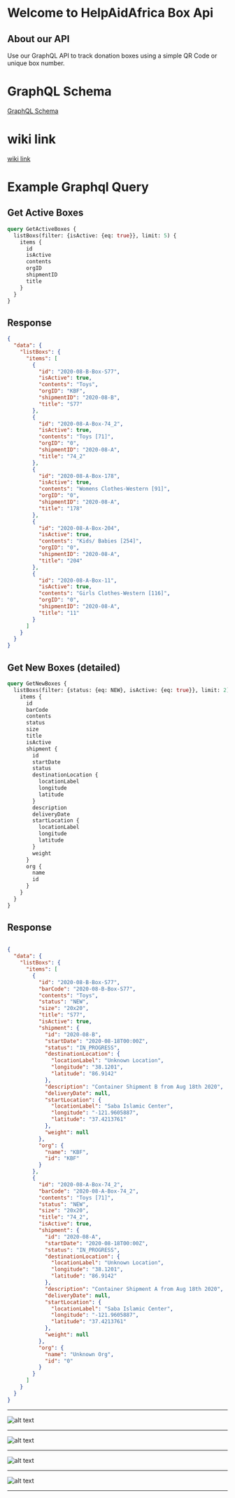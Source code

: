 # Welcome to HelpAidAfrica Box Api

## About our API
Use our GraphQL API to track donation boxes using a simple QR Code or unique box number.

# GraphQL Schema
[GraphQL Schema](https://github.com/helpaidafrica/helpaidafrica-api/blob/master/haa-api/amplify/backend/api/haaapi/schema.graphql)

# wiki link
[wiki link](https://github.com/helpaidafrica/helpaidafrica-api/wiki)

# Example Graphql Query

## Get Active Boxes
```graphql
query GetActiveBoxes {
  listBoxs(filter: {isActive: {eq: true}}, limit: 5) {
    items {
      id
      isActive
      contents
      orgID
      shipmentID
      title
    }
  }
}

```

## Response
```json
{
  "data": {
    "listBoxs": {
      "items": [
        {
          "id": "2020-08-B-Box-S77",
          "isActive": true,
          "contents": "Toys",
          "orgID": "KBF",
          "shipmentID": "2020-08-B",
          "title": "S77"
        },
        {
          "id": "2020-08-A-Box-74_2",
          "isActive": true,
          "contents": "Toys [71]",
          "orgID": "0",
          "shipmentID": "2020-08-A",
          "title": "74_2"
        },
        {
          "id": "2020-08-A-Box-178",
          "isActive": true,
          "contents": "Womens Clothes-Western [91]",
          "orgID": "0",
          "shipmentID": "2020-08-A",
          "title": "178"
        },
        {
          "id": "2020-08-A-Box-204",
          "isActive": true,
          "contents": "Kids/ Babies [254]",
          "orgID": "0",
          "shipmentID": "2020-08-A",
          "title": "204"
        },
        {
          "id": "2020-08-A-Box-11",
          "isActive": true,
          "contents": "Girls Clothes-Western [116]",
          "orgID": "0",
          "shipmentID": "2020-08-A",
          "title": "11"
        }
      ]
    }
  }
}
```
## Get New Boxes (detailed)

```graphql
query GetNewBoxes {
  listBoxs(filter: {status: {eq: NEW}, isActive: {eq: true}}, limit: 2) {
    items {
      id
      barCode
      contents
      status
      size
      title
      isActive
      shipment {
        id
        startDate
        status
        destinationLocation {
          locationLabel
          longitude
          latitude
        }
        description
        deliveryDate
        startLocation {
          locationLabel
          longitude
          latitude
        }
        weight
      }
      org {
        name
        id
      }
    }
  }
}

```
## Response

```json

{
  "data": {
    "listBoxs": {
      "items": [
        {
          "id": "2020-08-B-Box-S77",
          "barCode": "2020-08-B-Box-S77",
          "contents": "Toys",
          "status": "NEW",
          "size": "20x20",
          "title": "S77",
          "isActive": true,
          "shipment": {
            "id": "2020-08-B",
            "startDate": "2020-08-18T00:00Z",
            "status": "IN_PROGRESS",
            "destinationLocation": {
              "locationLabel": "Unknown Location",
              "longitude": "38.1201",
              "latitude": "86.9142"
            },
            "description": "Container Shipment B from Aug 18th 2020",
            "deliveryDate": null,
            "startLocation": {
              "locationLabel": "Saba Islamic Center",
              "longitude": "-121.9605887",
              "latitude": "37.4213761"
            },
            "weight": null
          },
          "org": {
            "name": "KBF",
            "id": "KBF"
          }
        },
        {
          "id": "2020-08-A-Box-74_2",
          "barCode": "2020-08-A-Box-74_2",
          "contents": "Toys [71]",
          "status": "NEW",
          "size": "20x20",
          "title": "74_2",
          "isActive": true,
          "shipment": {
            "id": "2020-08-A",
            "startDate": "2020-08-18T00:00Z",
            "status": "IN_PROGRESS",
            "destinationLocation": {
              "locationLabel": "Unknown Location",
              "longitude": "38.1201",
              "latitude": "86.9142"
            },
            "description": "Container Shipment A from Aug 18th 2020",
            "deliveryDate": null,
            "startLocation": {
              "locationLabel": "Saba Islamic Center",
              "longitude": "-121.9605887",
              "latitude": "37.4213761"
            },
            "weight": null
          },
          "org": {
            "name": "Unknown Org",
            "id": "0"
          }
        }
      ]
    }
  }
}

```

---

![alt text](https://github.com/helpaidafrica/helpaidafrica-api/blob/master/public/assets/img/5%20Reasons%20for%20HAA%20box%20Api-small.png?raw=true "5 Reasons for help aid Africa Box API")

---
![alt text](https://github.com/helpaidafrica/helpaidafrica-api/blob/master/public/assets/img/HAA-DataModel-1.png?raw=true "HAA-DataModel-1")

---
![alt text](https://github.com/helpaidafrica/helpaidafrica-api/blob/master/public/assets/img/HAA-DataModel-2.png?raw=true "HAA-DataModel-2")

---
![alt text](https://github.com/helpaidafrica/helpaidafrica-api/blob/master/public/assets/img/HAA-DataModel-3.png?raw=true "HAA-DataModel-4")

---
